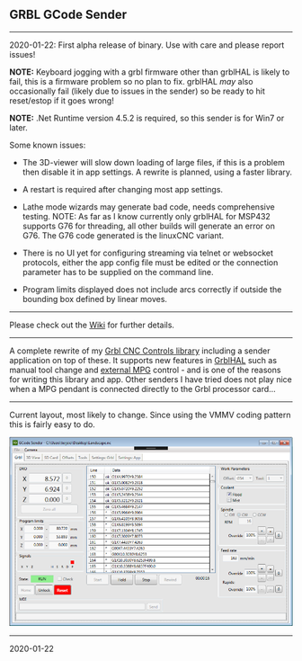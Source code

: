 ## GRBL GCode Sender

---

2020-01-22: First alpha release of binary. Use with care and please report issues!

__NOTE:__ Keyboard jogging with a grbl firmware other than grblHAL is likely to fail, this is a firmware problem so no plan to fix. grblHAL _may_ also occasionally fail \(likely due to issues in the sender\) so be ready to hit reset/estop if it goes wrong!

__NOTE:__ .Net Runtime version 4.5.2 is required, so this sender is for Win7 or later.

Some known issues:

* The 3D-viewer will slow down loading of large files, if this is a problem then disable it in app settings. A rewrite is planned, using a faster library.

* A restart is required after changing most app settings.

* Lathe mode wizards may generate bad code, needs comprehensive testing. NOTE: As far as I know currently only grblHAL for MSP432 supports G76 for threading, all other builds will generate an error on G76. The G76 code generated is the linuxCNC variant.

* There is no UI yet for configuring streaming via telnet or websocket protocols, either the app config file must be edited or the connection parameter has to be supplied on the command line.

* Program limits displayed does not include arcs correctly if outside the bounding box defined by linear moves.

---

Please check out the [Wiki](https://github.com/terjeio/Grbl-GCode-Sender/wiki) for further details.

---

A complete rewrite of my [Grbl CNC Controls library](https://github.com/terjeio/Grbl_CNC_Controls) including a sender application on top of these. It supports new features in [GrblHAL](https://github.com/terjeio/grblHAL) such as manual tool change and [external MPG](https://github.com/terjeio/GRBL_MPG_DRO_BoosterPack) control - and is one of the reasons for writing this library and app. Other senders I have tried does not play nice when a MPG pendant is connected directly to the Grbl processor card...

---


Current layout, most likely to change. Since using the VMMV coding pattern this is fairly easy to do.

![Sender](Media/Sender.png)

---
2020-01-22
